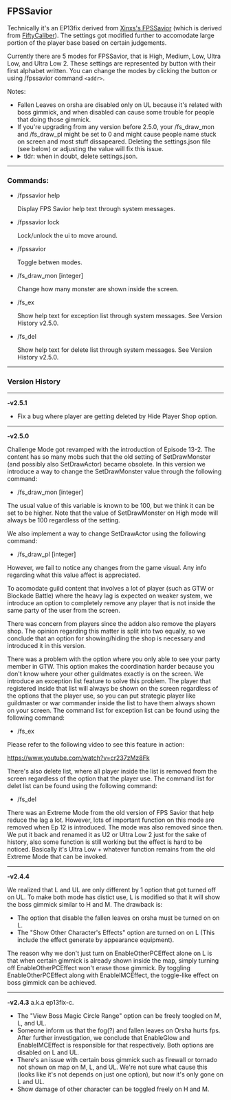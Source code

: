 ## FPSSavior
Technically it's an EP13fix derived from [Xinxs's FPSSavior](https://github.com/xinxs/ToS-Addons/tree/master/fpssavior) (which is derived from [FiftyCaliber](https://github.com/FiftyCaliber)). The settings got modified further to accomodate large portion of the player base based on certain judgements.

Currently there are 5 modes for FPSSavior, that is High, Medium, Low, Ultra Low, and Ultra Low 2. These settings are represented by button with their first alphabet written. You can change the modes by clicking the button or using /fpssavior command `<addr>`.

Notes:
- Fallen Leaves on orsha are disabled only on UL because it's related with boss gimmick, and when disabled can cause some trouble for people that doing those gimmick.
- If you're upgrading from any version before 2.5.0, your /fs_draw_mon and /fs_draw_pl might be set to 0 and might cause people name stuck on screen and most stuff dissapeared. Deleting the settings.json file (see below) or adjusting the value will fix this issue.
- <details>
  <summary>tldr: when in doubt, delete settings.json.</summary>
  <p>FPS Savior saves the settings on settings.json file inside the addon/fpssavior folder. There are newer version that add new stuff the settings.json content, and this make the old one incompatible without some adjustment and might cause the addon to behave weirdly or not work at all. So, in case where the addon didn't work, deleting settings.json file might help.</p>
  </details>
---
### Commands:
- /fpssavior help

  Display FPS Savior help text through system messages.

- /fpssavior lock

  Lock/unlock the ui to move around.

- /fpssavior

  Toggle betwen modes.
  
- /fs_draw_mon [integer]
  
  Change how many monster are shown inside the screen.

- /fs_ex

  Show help text for exception list through system messages. See Version History v2.5.0.
  
- /fs_del

  Show help text for delete list through system messages. See Version History v2.5.0.
---
### Version History

---

**-v2.5.1** 

- Fix a bug where player are getting deleted by Hide Player Shop option.

---

**-v2.5.0** 

Challenge Mode got revamped with the introduction of Episode 13-2. The content has so many mobs such that the old setting of SetDrawMonster (and possibly also SetDrawActor) became obsolete. In this version we introduce a way to change the SetDrawMonster value through the following command:
- /fs_draw_mon [integer]

The usual value of this variable is known to be 100, but we think it can be set to be higher. Note that the value of SetDrawMonster on High mode will always be 100 regardless of the setting.

We also implement a way to change SetDrawActor using the following command:
- /fs_draw_pl [integer]

However, we fail to notice any changes from the game visual. Any info regarding what this value affect is appreciated.

To acomodate guild content that involves a lot of player (such as GTW or Blockade Battle) where the heavy lag is expected on weaker system, we introduce an option to completely remove any player that is not inside the same party of the user from the screen. 

There was concern from players since the addon also remove the players shop. The opinion regarding this matter is split into two equally, so we conclude that an option for showing/hiding the shop is necessary and introduced it in this version.

There was a problem with the option where you only able to see your party member in GTW. This option makes the coordination harder because you don't know where your other guildmates exactly is on the screen. We introduce an exception list feature to solve this problem. The player that registered inside that list will always be shown on the screen regardless of the options that the player use, so you can put strategic player like guildmaster or war commander inside the list to have them always shown on your screen. The command list for exception list can be found using the following command:
- /fs_ex

Please refer to the following video to see this feature in action:

https://www.youtube.com/watch?v=cr237zMz8Fk

There's also delete list, where all player inside the list is removed from the screen regardless of the option that the player use. The command list for delet list can be found using the following command:
- /fs_del

There was an Extreme Mode from the old version of FPS Savior that help reduce the lag a lot. However, lots of important function on this mode are removed when Ep 12 is introduced. The mode was also removed since then. We put it back and renamed it as U2 or Ultra Low 2 just for the sake of history, also some function is still working but the effect is hard to be noticed. Basically it's Ultra Low + whatever function remains from the old Extreme Mode that can be invoked.

---

**-v2.4.4** 

We realized that L and UL are only different by 1 option that got turned off on UL. To make both mode has distict use, L is modified so that it will show the boss gimmick similar to H and M. The drawback is:
- The option that disable the fallen leaves on orsha must be turned on on L. 
- The "Show Other Character's Effects" option are turned on on L (This include the effect generate by appearance equipment).

The reason why we don't just turn on EnableOtherPCEffect alone on L is that when certain gimmick is already shown inside the map, simply turning off EnableOtherPCEffect won't erase those gimmick. By toggling EnableOtherPCEffect along with EnableIMCEffect, the toggle-like effect on boss gimmick can be achieved.

---

**-v2.4.3** a.k.a ep13fix-c.
- The "View Boss Magic Circle Range" option can be freely toogled on M, L, and UL.
- Someone inform us that the fog(?) and fallen leaves on Orsha hurts fps. After further investigation, we conclude that EnableGlow and EnableIMCEffect is responsible for that respectively. Both options are disabled on L and UL.
- There's an issue with certain boss gimmick such as firewall or tornado not shown on map on M, L, and UL. We're not sure what cause this (looks like it's not depends on just one option), but now it's only gone on L and UL.
- Show damage of other character can be toggled freely on H and M.
